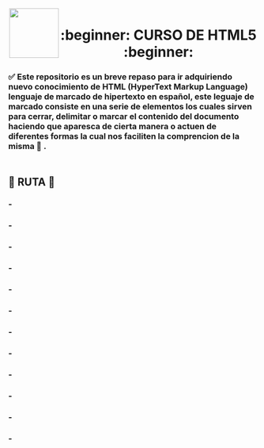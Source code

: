 <img src="https://cdn.iconscout.com/icon/free/png-256/free-html5-41-1175209.png" style="width: 100px; height: 100px; margin: 2px;" align="left" >

<div align="center"><h1> :beginner: CURSO DE HTML5 :beginner: </h1></div>

### 	:white_check_mark: Este repositorio es un breve repaso para ir adquiriendo nuevo conocimiento de HTML (HyperText Markup Language) lenguaje de marcado de hipertexto en español, este leguaje de marcado consiste en una serie de elementos los cuales sirven para cerrar, delimitar o marcar el contenido del documento haciendo que aparesca de cierta manera o actuen de diferentes formas la cual nos faciliten la comprencion de la misma :bookmark_tabs: . <br> <br>


## :beginner: RUTA :beginner:

### - []()
### - []()
### - []()
### - []()
### - []()
### - []()
### - []()
### - []()
### - []()
### - []()
### - []()
### - []()
